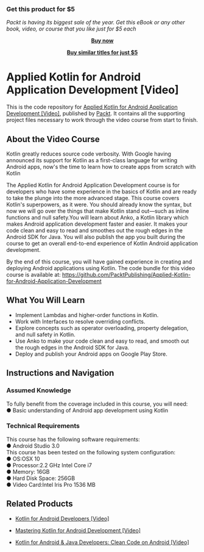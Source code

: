 
### Get this product for $5

<i>Packt is having its biggest sale of the year. Get this eBook or any other book, video, or course that you like just for $5 each</i>


<b><p align='center'>[Buy now](https://packt.link/9781788836685)</p></b>


<b><p align='center'>[Buy similar titles for just $5](https://subscription.packtpub.com/search)</p></b>


# Applied Kotlin for Android Application Development [Video]
This is the code repository for [Applied Kotlin for Android Application Development [Video]](https://www.packtpub.com/application-development/applied-kotlin-android-application-development-video?utm_source=github&utm_medium=repository&utm_campaign=9781788836685), published by [Packt](https://www.packtpub.com/?utm_source=github). It contains all the supporting project files necessary to work through the video course from start to finish.
## About the Video Course
Kotlin greatly reduces source code verbosity. With Google having announced its support for Kotlin as a first-class language for writing Android apps, now's the time to learn how to create apps from scratch with Kotlin

The Applied Kotlin for Android Application Development course is for developers who have some experience in the basics of Kotlin and are ready to take the plunge into the more advanced stage. This course covers Kotlin's superpowers, as it were. You should already know the syntax, but now we will go over the things that make Kotlin stand out—such as inline functions and null safety.You will learn about Anko, a Kotlin library which makes Android application development faster and easier. It makes your code clean and easy to read and smoothes out the rough edges in the Android SDK for Java. You will also publish the app you built during the course to get an overall end-to-end experience of Kotlin Android application development.

By the end of this course, you will have gained experience in creating and deploying Android applications using Kotlin.
The code bundle for this video course is available at: https://github.com/PacktPublishing/Applied-Kotlin-for-Android-Application-Development

<H2>What You Will Learn</H2>
<DIV class=book-info-will-learn-text>
<UL>
<LI>Implement Lambdas and higher-order functions in Kotlin.
<LI>Work with Interfaces to resolve overriding conflicts.
<LI>Explore concepts such as operator overloading, property delegation, and null safety in Kotlin. 
<LI>Use Anko to make your code clean and easy to read, and smooth out the rough edges in the Android SDK for Java.  
<LI>Deploy and publish your Android apps on Google Play Store. </LI></UL></DIV>

## Instructions and Navigation
### Assumed Knowledge
To fully benefit from the coverage included in this course, you will need:<br/>
● Basic understanding of Android app development using Kotlin

### Technical Requirements
This course has the following software requirements:<br/>
● Android Studio 3.0<br/>
This course has been tested on the following system configuration:<br/>
● OS:OSX 10<br/>
● Processor:2.2 GHz Intel Core i7<br/>
● Memory: 16GB<br/>
● Hard Disk Space: 256GB<br/>
● Video Card:Intel Iris Pro 1536 MB


## Related Products
* [Kotlin for Android Developers [Video]](https://www.packtpub.com/application-development/kotlin-android-developers-video?utm_source=github&utm_medium=repository&utm_campaign=9781788996549)

* [Mastering Kotlin for Android Development [Video]](https://www.packtpub.com/application-development/mastering-kotlin-android-development-video?utm_source=github&utm_medium=repository&utm_campaign=9781788474672)

* [Kotlin for Android & Java Developers: Clean Code on Android [Video]](https://www.packtpub.com/application-development/kotlin-android-java-developers-clean-code-android-video?utm_source=github&utm_medium=repository&utm_campaign=9781788994811)

